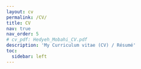 ```yaml
---
layout: cv
permalink: /CV/
title: CV
nav: true
nav_order: 5
# cv_pdf: Hedyeh_Mobahi_CV.pdf
description: 'My Curriculum vitae (CV) / Résumé'
toc:
  sidebar: left
---
```

